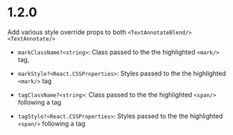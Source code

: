 # 1.2.0

Add various style override props to both `<TextAnnotateBlend/>` `<TextAnnotate/>`

- `markClassName?<string>`: Class passed to the the highlighted `<mark/>` tag,
  
- `markStyle?<React.CSSProperties>`: Styles passed to the the highlighted `<mark/>` tag

- `tagClassName?<string>`: Class passed to the the highlighted `<span/>` following a tag

- `tagStyle?<React.CSSProperties>`: Styles passed to the the highlighted `<span/>` following a tag 
